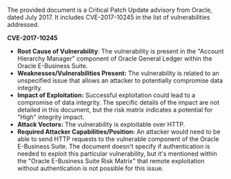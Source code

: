 The provided document is a Critical Patch Update advisory from Oracle, dated July 2017. It includes CVE-2017-10245 in the list of vulnerabilities addressed.

**CVE-2017-10245**

*   **Root Cause of Vulnerability**: The vulnerability is present in the "Account Hierarchy Manager" component of Oracle General Ledger within the Oracle E-Business Suite.
*  **Weaknesses/Vulnerabilities Present:**  The vulnerability is related to an unspecified issue that allows an attacker to potentially compromise data integrity.
*   **Impact of Exploitation:** Successful exploitation could lead to a compromise of data integrity. The specific details of the impact are not detailed in this document, but the risk matrix indicates a potential for "High" integrity impact.
*   **Attack Vectors:** The vulnerability is exploitable over HTTP.
*   **Required Attacker Capabilities/Position:** An attacker would need to be able to send HTTP requests to the vulnerable component of the Oracle E-Business Suite. The document doesn't specify if authentication is needed to exploit this particular vulnerability, but it's mentioned within the "Oracle E-Business Suite Risk Matrix" that remote exploitation without authentication is not possible for this issue.